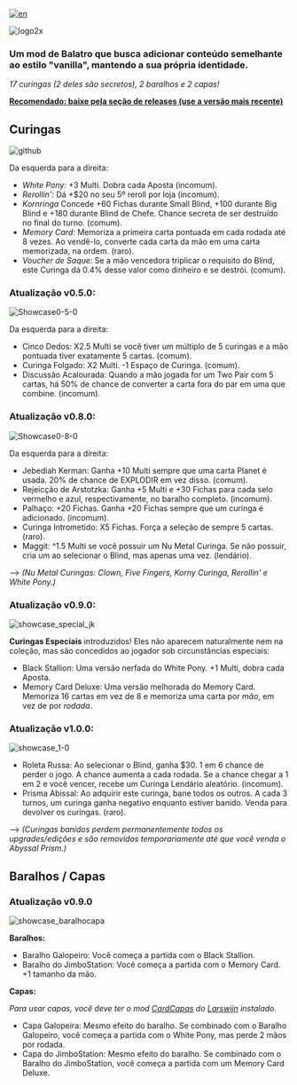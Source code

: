 [![en](https://img.shields.io/badge/lang-en-red.svg)](https://github.com/pinkmaggit-hub/Buffoonery/blob/main/README.md)

![logo2x](https://github.com/user-attachments/assets/5951da16-f6e7-45a4-ab87-a13ffbf16dfa)

### Um mod de Balatro que busca adicionar conteúdo semelhante ao estilo "vanilla", mantendo a sua própria identidade.

*17 curingas (2 deles são secretos), 2 baralhos e 2 capas!*  

**<ins>Recomendado: baixe pela seção de [releases](https://github.com/pinkmaggit-hub/Buffoonery/releases) (use a versão mais recente)</ins>**  

## Curingas  
![github](https://github.com/user-attachments/assets/67bee398-1f8c-4da1-a6f1-d4aef7bcf9bc)  

Da esquerda para a direita:  
+ *White Pony:* +3 Multi. Dobra cada Aposta (incomum).  
+ *Rerollin':* Dá +$20 no seu 5º reroll por loja (incomum).  
+ *Kornringa* Concede +60 Fichas durante Small Blind, +100 durante Big Blind e +180 durante Blind de Chefe. Chance secreta de ser destruído no final do turno. (comum).  
+ *Memory Card:* Memoriza a primeira carta pontuada em cada rodada até 8 vezes. Ao vendê-lo, converte cada carta da mão em uma carta memorizada, na ordem. (raro).  
+ *Voucher de Saque:* Se a mão vencedora triplicar o requisito do Blind, este Curinga dá 0.4% desse valor como dinheiro e se destrói. (comum).  

### Atualização v0.5.0:  
![Showcase0-5-0](https://github.com/user-attachments/assets/882db092-dc55-42da-99bb-328a11af2d1c)  

Da esquerda para a direita:  
+ Cinco Dedos: X2.5 Multi se você tiver um múltiplo de 5 curingas e a mão pontuada tiver exatamente 5 cartas. (comum).  
+ Curinga Folgado: X2 Multi. -1 Espaço de Curinga. (comum).  
+ Discussão Acalourada: Quando a mão jogada for um Two Pair com 5 cartas, há 50% de chance de converter a carta fora do par em uma que combine. (incomum).  

### Atualização v0.8.0:  
![Showcase0-8-0](https://github.com/user-attachments/assets/f0e21d73-22d0-45db-bf3a-b1cb2f3a079b)  

Da esquerda para a direita:  
+ Jebediah Kerman: Ganha +10 Multi sempre que uma carta Planet é usada. 20% de chance de EXPLODIR em vez disso. (comum).  
+ Rejeicção de Arstotzka: Ganha +5 Multi e +30 Fichas para cada selo vermelho e azul, respectivamente, no baralho completo. (incomum).  
+ Palhaço: +20 Fichas. Ganha +20 Fichas sempre que um curinga é adicionado. (incomum).  
+ Curinga Intrometido: X5 Fichas. Força a seleção de sempre 5 cartas. (raro).  
+ Maggit: ^1.5 Multi se você possuir um Nu Metal Curinga. Se não possuir, cria um ao selecionar o Blind, mas apenas uma vez. (lendário).  

--> *(Nu Metal Curingas: Clown, Five Fingers, Korny Curinga, Rerollin' e White Pony.)*  

### Atualização v0.9.0:  
![showcase_special_jk](https://github.com/user-attachments/assets/4e2f2078-a646-4dbe-90e0-1e9ab1396f28)  

**Curingas Especiais** introduzidos! Eles não aparecem naturalmente nem na coleção, mas são concedidos ao jogador sob circunstâncias especiais:  
+ Black Stallion: Uma versão nerfada do White Pony. +1 Multi, dobra cada Aposta.  
+ Memory Card Deluxe: Uma versão melhorada do Memory Card. Memoriza 16 cartas em vez de 8 e memoriza uma carta por *mão*, em vez de por *rodada*.  

### Atualização v1.0.0:  
![showcase_1-0](https://github.com/user-attachments/assets/9f853dbc-0d86-4852-96b2-85ece1c6c82a)  

+ Roleta Russa: Ao selecionar o Blind, ganha $30. 1 em 6 chance de perder o jogo. A chance aumenta a cada rodada. Se a chance chegar a 1 em 2 e você vencer, recebe um Curinga Lendário aleatório. (incomum).  
+ Prisma Abissal: Ao adquirir este curinga, bane todos os outros. A cada 3 turnos, um curinga ganha negativo enquanto estiver banido. Venda para devolver os curingas. (raro).  

--> *(Curingas banidos perdem permanentemente todos os upgrades/edições e são removidos temporariamente até que você venda o Abyssal Prism.)*  

## Baralhos / Capas  
### Atualização v0.9.0  
![showcase_baralhocapa](https://github.com/user-attachments/assets/5bc20aee-2e8d-4e16-ba3e-e62623236ac2)  

**Baralhos:**  
+ Baralho Galopeiro: Você começa a partida com o Black Stallion.  
+ Baralho do JimboStation: Você começa a partida com o Memory Card. +1 tamanho da mão.  

**Capas:**  

*Para usar capas, você deve ter o mod [CardCapas](https://github.com/larswijn/CardCapas) do [Larswijn](https://github.com/larswijn) instalado.*  
+ Capa Galopeira: Mesmo efeito do baralho. Se combinado com o Baralho Galopeiro, você começa a partida com o White Pony, mas perde 2 mãos por rodada.  
+ Capa do JimboStation: Mesmo efeito do baralho. Se combinado com o Baralho do JimboStation, você começa a partida com um Memory Card Deluxe.  
